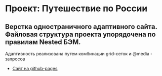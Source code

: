# Проект: Путешествие по России

## Верстка одностраничного адаптивного сайта. Файловая структура проекта упорядочена по правилам Nested БЭМ.

Адаптивность реализована путем комбинации grid-сеток и @media - запросов

* [Сайт на github-pages](https://frontend-fur-seal.github.io/Great-travel-Story/)

